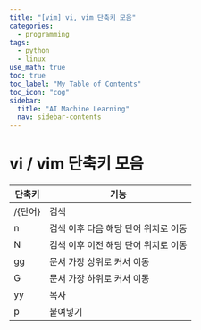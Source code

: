 ```yaml
---
title: "[vim] vi, vim 단축키 모음" 
categories:
  - programming
tags:
  - python
  - linux
use_math: true
toc: true
toc_label: "My Table of Contents"
toc_icon: "cog"
sidebar:
  title: "AI Machine Learning"
  nav: sidebar-contents
---
```


# vi / vim 단축키 모음

단축키 | 기능
------|------
/{단어} | 검색
n | 검색 이후 다음 해당 단어 위치로 이동
N | 검색 이후 이전 해당 단어 위치로 이동
gg | 문서 가장 상위로 커서 이동
G | 문서 가장 하위로 커서 이동
yy | 복사
p | 붙여넣기

